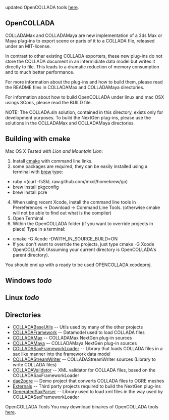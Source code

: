 updated OpenCOLLADA tools [here](https://github.com/KhronosGroup/OpenCOLLADA/wiki/OpenCOLLADA-Tools).  

OpenCOLLADA
-------------------

COLLADAMax and COLLADAMaya are new implementation of a 3ds Max or Maya plug-ins to export scene or parts of it to a COLLADA file, released under an MIT-license. 

In contrast to other existing COLLADA exporters, these new plug-ins do not store the COLLADA document in an intermidiate data model but writes it directly to file. This leads to a dramatic reduction of memory consumption and to much better performance.

For more information about the plug-ins and how to build them, please read the README files in COLLADAMax and COLLADAMaya directories.

For information about how to build OpenCOLLADA under linux and mac OSX usings SCons, please read the BUILD file.

NOTE: The COLLADA.sln solution, contained in this directory, exists only for development purposes. To build the NextGen plug-ins, please use the solutions in the COLLADAMax and COLLADAMaya directories.

Building with cmake
-------------------

Mac OS X *Tested with Lion and Mountain Lion*:

1. Install [cmake](http://www.cmake.org/cmake/resources/software.html) with command line links.
2. some packages are required, they can be easily installed using a terminal with [brew](http://mxcl.github.com/homebrew/) type:
 * ruby <(curl -fsSkL raw.github.com/mxcl/homebrew/go)
 * brew install pkgconfig
 * brew install pcre
4. When using recent Xcode, install the command line tools in Prereferences -> Download -> Command Line Tools. (otherwise cmake will not be able to find out what is the compiler)
5. Open Terminal
6. Within the OpenCOLLADA folder (if you want to override projects in place)
Type in a terminal:
 * cmake -G Xcode -DWITH_IN_SOURCE_BUILD=ON
 * If you don't want to override the projects, just type cmake -G Xcode OpenCOLLADA  (Assuming your current directory is OpenCOLLADA's parent directory).

You should end up with a ready to be used OPENCOLLADA.xcodeproj.

Windows *todo*
-------

Linux *todo*
----- 

Directories
-----------
* [COLLADABaseUtils](https://github.com/KhronosGroup/OpenCOLLADA/tree/master/COLLADABaseUtils) -- Utils used by many of the other projects
* [COLLADAFramework](https://github.com/KhronosGroup/OpenCOLLADA/tree/master/COLLADAFramework) -- Datamodel used to load COLLADA files
* [COLLADAMax](https://github.com/KhronosGroup/OpenCOLLADA/tree/master/COLLADAMax) -- COLLADAMax NextGen plug-in sources
* [COLLADAMaya](https://github.com/KhronosGroup/OpenCOLLADA/tree/master/COLLADAMaya) -- COLLADAMaya NextGen plug-in sources
* [COLLADASaxFrameworkLoader](https://github.com/KhronosGroup/OpenCOLLADA/tree/master/COLLADASaxFrameworkLoader) -- Library that loads COLLADA files in a sax like manner into the framework data model
* [COLLADAStreamWriter](https://github.com/KhronosGroup/OpenCOLLADA/tree/master/COLLADAStreamWriter) -- COLLADAStreamWriter sources (Library to write COLLADA files) 
* [COLLADAValidator](https://github.com/KhronosGroup/OpenCOLLADA/tree/master/COLLADAValidator) -- XML validator for COLLADA files, based on the COLLADASaxFrameworkLoader
* [dae2ogre](https://github.com/KhronosGroup/OpenCOLLADA/tree/master/dae2ogre) -- Demo project that converts COLLADA files to OGRE meshes
* [Externals](https://github.com/KhronosGroup/OpenCOLLADA/tree/master/Externals) -- Third party projects required to build the NextGen plug-ins    
* [GeneratedSaxParser](https://github.com/KhronosGroup/OpenCOLLADA/tree/master/GeneratedSaxParser) -- Library used to load xml files in the way used by COLLADASaxFrameworkLoader      

OpenCOLLADA Tools
You may download binaires of OpenCOLLADA tools [here](https://github.com/KhronosGroup/OpenCOLLADA/wiki/OpenCOLLADA-Tools).
